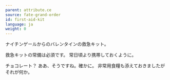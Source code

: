 ```yaml
---
parent: attribute.ce
source: fate-grand-order
id: first-aid-kit
language: ja
weight: 0
---
```


ナイチンゲールからのバレンタインの救急キット。

救急キットの常備は必須です。
常日頃より携帯しておくように。

チョコレート？
ああ、そうですね。確かに。
非常用食糧も添えておきましたがそれが何か。
